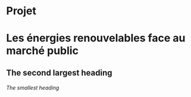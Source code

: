 # Projet

# Les énergies renouvelables face au marché public

## The second largest heading

###### The smallest heading
